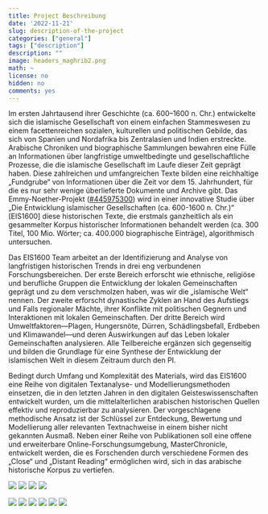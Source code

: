 ```yaml
---
title: Project Beschreibung
date: '2022-11-21'
slug: description-of-the-project
categories: ["general"]
tags: ["description"]
description: ""
image: headers_maghrib2.png
math: ~
license: no
hidden: no
comments: yes
---
```


Im ersten Jahrtausend ihrer Geschichte (ca. 600–1600 n. Chr.) entwickelte sich die islamische Gesellschaft von einem einfachen Stammeswesen zu einem facettenreichen sozialen, kulturellen und politischen Gebilde, das sich von Spanien und Nordafrika bis Zentralasien und Indien erstreckte. Arabische Chroniken und biographische Sammlungen bewahren eine Fülle an Informationen über langfristige umweltbedingte und gesellschaftliche Prozesse, die die islamische Gesellschaft im Laufe dieser Zeit geprägt haben. Diese zahlreichen und umfangreichen Texte bilden eine reichhaltige „Fundgrube“ von Informationen über die Zeit vor dem 15. Jahrhundert, für die es nur sehr wenige überlieferte Dokumente und Archive gibt. Das Emmy-Noether-Projekt ([#445975300](https://gepris.dfg.de/gepris/projekt/445975300?language=en)) wird in einer innovative Studie über „Die Entwicklung islamischer Gesellschaften (ca. 600-1600 n. Chr.)“ [EIS1600] diese historischen Texte, die erstmals ganzheitlich als ein gesammelter Korpus historischer Informationen behandelt werden (ca. 300 Titel, 100 Mio. Wörter; ca. 400.000 biographische Einträge), algorithmisch untersuchen.

Das EIS1600 Team arbeitet an der Identifizierung and Analyse von langfristigen historischen Trends in drei eng verbundenen Forschungsbereichen. Der erste Bereich erforscht wie ethnische, religiöse und berufliche Gruppen die Entwicklung der lokalen Gemeinschaften geprägt und zu dem verschmolzen haben, was wir die „islamische Welt“ nennen. Der zweite erforscht dynastische Zyklen an Hand des Aufstiegs und Falls regionaler Mächte, ihrer Konflikte mit politischen Gegnern und Interaktionen mit lokalen Gemeinschaften. Der dritte Bereich wird Umweltfaktoren—Plagen, Hungersnöte, Dürren, Schädlingsbefall, Erdbeben und Klimawandel—und deren Auswirkungen auf das Leben lokaler Gemeinschaften analysieren. Alle Teilbereiche ergänzen sich gegenseitig und bilden die Grundlage für eine Synthese der Entwicklung der islamischen Welt in diesem Zeitraum durch den PI.

Bedingt durch Umfang und Komplexität des Materials, wird das EIS1600 eine Reihe von digitalen Textanalyse- und Modellierungsmethoden einsetzen, die in den letzten Jahren in den digitalen Geisteswissenschaften entwickelt wurden, um die mittelalterlichen arabischen historischen Quellen effektiv und reproduzierbar zu analysieren. Der vorgeschlagene methodische Ansatz ist der Schlüssel zur Entdeckung, Bewertung und Modellierung aller relevanten Textnachweise in einem bisher nicht gekannten Ausmaß. Neben einer Reihe von Publikationen soll eine offene und erweiterbare Online-Forschungsumgebung, MasterChronicle, entwickelt werden, die es Forschenden durch verschiedene Formen des „Close“ und „Distant Reading“ ermöglichen wird, sich in das arabische historische Korpus zu vertiefen.

![](001_ProjectDescription_DE/001_ProjectDescription_DE_01.png)
![](001_ProjectDescription_DE/001_ProjectDescription_DE_02.png)
![](001_ProjectDescription_DE/001_ProjectDescription_DE_03.png)
![](001_ProjectDescription_DE/001_ProjectDescription_DE_04.png)

![](001_ProjectDescription_DE/001_ProjectDescription_DE_05.png)
![](001_ProjectDescription_DE/001_ProjectDescription_DE_06.png)
![](001_ProjectDescription_DE/001_ProjectDescription_DE_07.png)
![](001_ProjectDescription_DE/001_ProjectDescription_DE_08.png)
![](001_ProjectDescription_DE/001_ProjectDescription_DE_09.png)
![](001_ProjectDescription_DE/001_ProjectDescription_DE_10.png)
